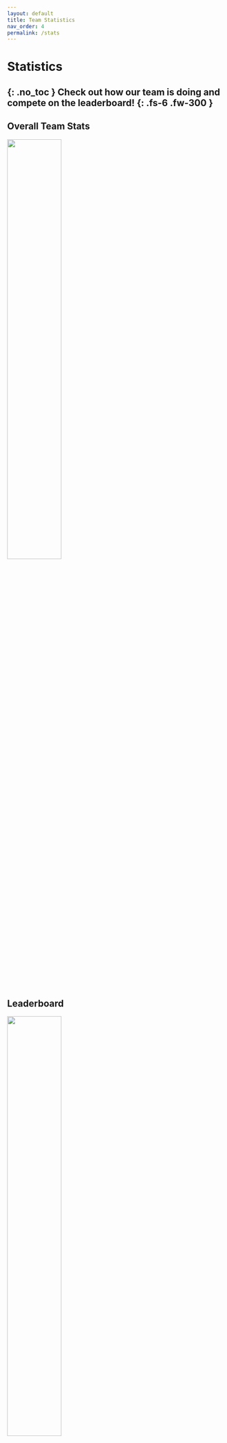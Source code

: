 ```yaml
---
layout: default
title: Team Statistics
nav_order: 4
permalink: /stats
---
```

# Statistics
{: .no_toc }
Check out how our team is doing and compete on the leaderboard!
{: .fs-6 .fw-300 }
---
<script src="{{base.url}}/assets/team-stats.js"></script>

## Overall Team Stats
<img class="loader1" align="center" src="{{base.url}}/assets/loading.gif" height="50%" />
<table id="teaminfo">
      <tbody id="teaminfobody"></tbody>
</table>

## Leaderboard
<img class="loader2" align="center" src="{{base.url}}/assets/loading.gif" height="50%" />
<table id="leaderboard">
  <tbody id="tbody2"></tbody>
</table>

